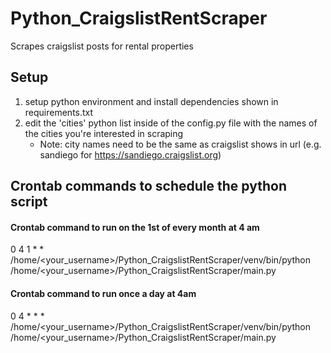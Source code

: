 # Python_CraigslistRentScraper
Scrapes craigslist posts for rental properties

## Setup
1. setup python environment and install dependencies shown in requirements.txt
2. edit the 'cities' python list inside of the config.py file with the names of the cities you're interested in scraping
   * Note: city names need to be the same as craigslist shows in url (e.g. sandiego for https://sandiego.craigslist.org)

## Crontab commands to schedule the python script
#### Crontab command to run on the 1st of every month at 4 am
0 4 1 * * /home/<your_username>/Python_CraigslistRentScraper/venv/bin/python /home/<your_username>/Python_CraigslistRentScraper/main.py

#### Crontab command to run once a day at 4am
0 4 * * * /home/<your_username>/Python_CraigslistRentScraper/venv/bin/python /home/<your_username>/Python_CraigslistRentScraper/main.py
